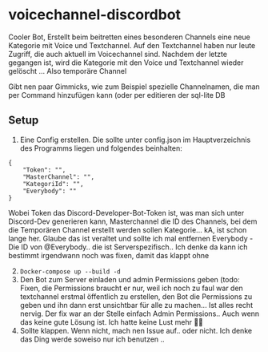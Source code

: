 # voicechannel-discordbot

Cooler Bot, Erstellt beim beitretten eines besonderen Channels eine neue Kategorie mit Voice und Textchannel. Auf den Textchannel haben nur leute Zugriff, die auch aktuell im Voicechannel sind. Nachdem der letzte gegangen ist, wird die Kategorie mit den Voice und Textchannel wieder gelöscht ... Also temporäre Channel

Gibt nen paar Gimmicks, wie zum Beispiel spezielle Channelnamen, die man per Command hinzufügen kann (oder per editieren der sql-lite DB

## Setup

1. Eine Config erstellen. Die sollte unter config.json im Hauptverzeichnis des Programms liegen und folgendes beinhalten:
```
{
    "Token": "",
    "MasterChannel": "",
    "KategoriId": "",
    "Everybody": ""
}
```
Wobei Token das Discord-Developer-Bot-Token ist, was man sich unter Discord-Dev generieren kann,
Masterchannel die ID des Channels, bei dem die Temporären Channel erstellt werden sollen
Kategorie... kA, ist schon lange her. Glaube das ist veraltet und sollte ich mal entfernen
Everybody - Die ID von @Everybody.. die ist Serverspezifisch.. Ich denke da kann ich bestimmt irgendwann noch was fixen, damit das klappt ohne

2. `Docker-compose up --build -d`
3. Den Bot zum Server einladen und admin Permissions geben (todo: Fixen, die Permissions braucht er nur, weil ich noch zu faul war den textchannel erstmal öffentlich zu erstellen, den Bot die Permissions zu geben und ihn dann erst unsichtbar für alle zu machen... Ist alles recht nervig. Der fix war an der Stelle einfach Admin Permissions.. Auch wenn das keine gute Lösung ist. Ich hatte keine Lust mehr 🤷‍♂️
4. Sollte klappen. Wenn nicht, mach nen Issue auf.. oder nicht. Ich denke das Ding werde soweiso nur ich benutzen .. 
